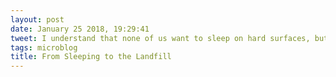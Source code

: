 ```yaml
---
layout: post
date: January 25 2018, 19:29:41
tweet: I understand that none of us want to sleep on hard surfaces, but I have to assume that mattresses make up a lot of landfill space.
tags: microblog
title: From Sleeping to the Landfill
---
```




